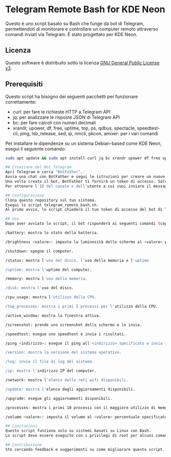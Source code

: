 # Telegram Remote Bash for KDE Neon

Questo è uno script basato su Bash che funge da bot di Telegram, permettendoti di monitorare e controllare un computer remoto attraverso comandi inviati via Telegram. È stato progettato per KDE Neon.

## Licenza

Questo software è distribuito sotto la licenza [GNU General Public License v3](https://www.gnu.org/licenses/gpl-3.0.html).

## Prerequisiti

Questo script ha bisogno dei seguenti pacchetti per funzionare correttamente:

- curl: per fare le richieste HTTP a Telegram API
- jq: per analizzare le risposte JSON di Telegram API
- bc: per fare calcoli con numeri decimali
- xrandr, upower, df, free, uptime, top, ps, qdbus, spectacle, speedtest-cli, ping, lsb_release, sed, ip, nmcli, pkcon, amixer: per i vari comandi

Per installare le dipendenze su un sistema Debian-based come KDE Neon, esegui il seguente comando:

```bash
sudo apt update && sudo apt install curl jq bc xrandr upower df free uptime top ps qdbus spectacle speedtest-cli ping lsb-release sed ip nmcli pkcon amixer

## Creazione del Bot Telegram
Apri Telegram e cerca "BotFather".
Avvia una chat con BotFather e segui le istruzioni per creare un nuovo bot.
Una volta creato il bot, BotFather ti fornirà un token di accesso. Salva questo token per dopo.
Per ottenere l'ID del canale o dell'utente a cui vuoi inviare il messaggio, consulta questo [link](https://stackoverflow.com/questions/33858927/how-to-obtain-the-chat-id-of-a-private-telegram-channel) per le istruzioni dettagliate.

## Configurazione
Clona questo repository sul tuo sistema.
Esegui lo script telegram_remote_bash.sh.
Al primo avvio, lo script chiederà il tuo token di accesso del bot di Telegram e l'ID del canale o dell'utente a cui vuoi inviare il messaggio. Inserisci queste informazioni quando richiesto.

## Uso
Dopo aver avviato lo script, il bot risponderà ai seguenti comandi (copia e incolla questi comandi su botfather):

/battery: mostra lo stato della batteria.

/brightness <valore>: imposta la luminosità dello schermo al <valore> percentuale specificato.

/shutdown: spegne il computer.

/status: mostra l'uso del disco, l'uso della memoria e l'uptime.

/uptime: mostra l'uptime del computer.

/memory: mostra l'uso della memoria.

/disk: mostra l'uso del disco.

/cpu_usage: mostra l'utilizzo della CPU.

/top_processes: mostra i primi 5 processi per l'utilizzo della CPU.

/active_window: mostra la finestra attiva.

/screenshot: prende uno screenshot dello schermo e lo invia.

/speedtest: esegue uno speedtest e invia i risultati.

/ping <indirizzo>: esegue il ping all'<indirizzo> specificato e invia i risultati.

/version: mostra la versione del sistema operativo.

/log: invia il file di log del sistema.

/ip: mostra l'indirizzo IP del computer.

/network: mostra l'elenco delle reti wifi disponibili.

/update: mostra l'elenco degli aggiornamenti disponibili.

/upgrade: esegue gli aggiornamenti disponibili.

/processes: mostra i primi 10 processi con il maggiore utilizzo di memoria.

/volume <valore>: imposta il volume al <valore> percentuale specificato.

## Limitazioni
Questo script funziona solo su sistemi basati su Linux con Bash. 
Lo script deve essere eseguito con i privilegi di root per alcuni comandi, come /shutdown.

## Contribuzione
Sto cercando feedback e suggerimenti su come migliorare questo script. Se riscontri un bug o vuoi proporre una nuova funzionalità, sentiti libero di aprire una issue su GitHub.
